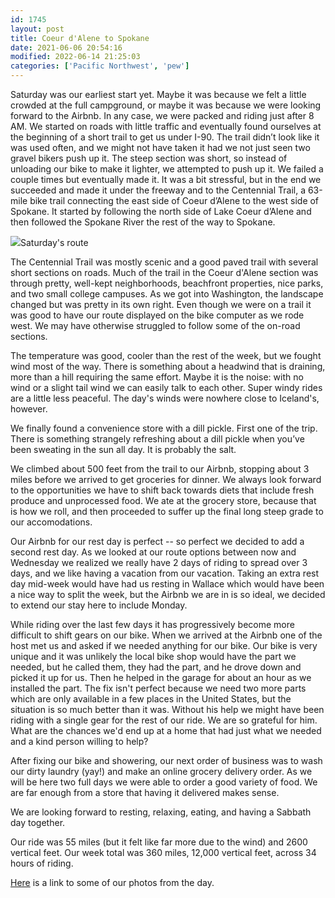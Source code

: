 ```yaml
---
id: 1745
layout: post
title: Coeur d'Alene to Spokane
date: 2021-06-06 20:54:16
modified: 2022-06-14 21:25:03
categories: ['Pacific Northwest', 'pew']
---
```



Saturday was our earliest start yet. Maybe it was because we felt a little crowded at the full campground, or maybe it was because we were looking forward to the Airbnb. In any case, we were packed and riding just after 8 AM. We started on roads with little traffic and eventually found ourselves at the beginning of a short trail to get us under I-90. The trail didn’t look like it was used often, and we might not have taken it had we not just seen two gravel bikers push up it. The steep section was short, so instead of unloading our bike to make it lighter, we attempted to push up it. We failed a couple times but eventually made it. It was a bit stressful, but in the end we succeeded and made it under the freeway and to the Centennial Trail, a 63-mile bike trail connecting the east side of Coeur d’Alene to the west side of Spokane. It started by following the north side of Lake Coeur d’Alene and then followed the Spokane River the rest of the way to Spokane. 




![](https://ride.whitings.org/wp-content/uploads/2021/06/img_1220.jpg)Saturday's route


The Centennial Trail was mostly scenic and a good paved trail with several short sections on roads. Much of the trail in the Coeur d'Alene section was through pretty, well-kept neighborhoods, beachfront properties, nice parks, and two small college campuses. As we got into Washington, the landscape changed but was pretty in its own right. Even though we were on a trail it was good to have our route displayed on the bike computer as we rode west. We may have otherwise struggled to follow some of the on-road sections.




The temperature was good, cooler than the rest of the week, but we fought wind most of the way. There is something about a headwind that is draining, more than a hill requiring the same effort. Maybe it is the noise: with no wind or a slight tail wind we can easily talk to each other. Super windy rides are a little less peaceful. The day's winds were nowhere close to Iceland's, however.




We finally found a convenience store with a dill pickle. First one of the trip. There is something strangely refreshing about a dill pickle when you’ve been sweating in the sun all day. It is probably the salt.




We climbed about 500 feet from the trail to our Airbnb, stopping about 3 miles before we arrived to get groceries for dinner. We always look forward to the opportunities we have to shift back towards diets that include fresh produce and unprocessed food. We ate at the grocery store, because that is how we roll, and then proceeded to suffer up the final long steep grade to our accomodations. 




Our Airbnb for our rest day is perfect -- so perfect we decided to add a second rest day. As we looked at our route options between now and Wednesday we realized we really have 2 days of riding to spread over 3 days, and we like having a vacation from our vacation. Taking an extra rest day mid-week would have had us resting in Wallace which would have been a nice way to split the week, but the Airbnb we are in is so ideal, we decided to extend our stay here to include Monday.




While riding over the last few days it has progressively become more difficult to shift gears on our bike. When we arrived at the Airbnb one of the host met us and asked if we needed anything for our bike. Our bike is very unique and it was unlikely the local bike shop would have the part we needed, but he called them, they had the part, and he drove down and picked it up for us. Then he helped in the garage for about an hour as we installed the part. The fix isn't perfect because we need two more parts which are only available in a few places in the United States, but the situation is so much better than it was. Without his help we might have been riding with a single gear for the rest of our ride. We are so grateful for him. What are the chances we'd end up at a home that had just what we needed and a kind person willing to help?




After fixing our bike and showering, our next order of business was to wash our dirty laundry (yay!) and make an online grocery delivery order. As we will be here two full days we were able to order a good variety of food. We are far enough from a store that having it delivered makes sense.




We are looking forward to resting, relaxing, eating, and having a Sabbath day together.




Our ride was 55 miles (but it felt like far more due to the wind) and 2600 vertical feet. Our week total was 360 miles, 12,000 vertical feet, across 34 hours of riding.




[Here](https://photos.app.goo.gl/3XNB8dgNz1CkugCA8) is a link to some of our photos from the day. 






